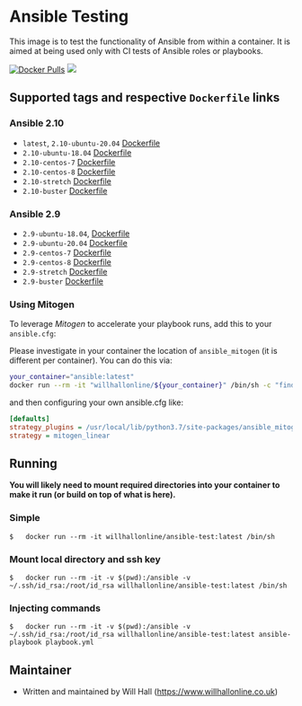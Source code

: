 # Ansible Testing

This image is to test the functionality of Ansible from within a container. It is aimed at being used only with CI tests of Ansible roles or playbooks.

[![Docker Pulls](https://img.shields.io/docker/pulls/willhallonline/ansible-test.svg)][hub] [![](https://images.microbadger.com/badges/image/willhallonline/ansible-test.svg)](https://microbadger.com/images/willhallonline/ansible-test)

## Supported tags and respective `Dockerfile` links

### Ansible 2.10

* `latest`, `2.10-ubuntu-20.04` [Dockerfile](https://github.com/willhallonline/docker-ansible-test/blob/master/ansible210/ubuntu2004/Dockerfile)
* `2.10-ubuntu-18.04` [Dockerfile](https://github.com/willhallonline/docker-ansible-test/blob/master/ansible210/ubuntu1804/Dockerfile)
* `2.10-centos-7` [Dockerfile](https://github.com/willhallonline/docker-ansible-test/blob/master/ansible210/centos7/Dockerfile)
* `2.10-centos-8` [Dockerfile](https://github.com/willhallonline/docker-ansible-test/blob/master/ansible210/centos8/Dockerfile)
* `2.10-stretch` [Dockerfile](https://github.com/willhallonline/docker-ansible-test/blob/master/ansible210/stretch/Dockerfile)
* `2.10-buster` [Dockerfile](https://github.com/willhallonline/docker-ansible-test/blob/master/ansible210/buster/Dockerfile)

### Ansible 2.9

* `2.9-ubuntu-18.04`, [Dockerfile](https://github.com/willhallonline/docker-ansible-test/blob/master/ansible29/ubuntu1804/Dockerfile)
* `2.9-ubuntu-20.04` [Dockerfile](https://github.com/willhallonline/docker-ansible-test/blob/master/ansible29/ubuntu2004/Dockerfile)
* `2.9-centos-7` [Dockerfile](https://github.com/willhallonline/docker-ansible-test/blob/master/ansible29/centos7/Dockerfile)
* `2.9-centos-8` [Dockerfile](https://github.com/willhallonline/docker-ansible-test/blob/master/ansible29/centos8/Dockerfile)
* `2.9-stretch` [Dockerfile](https://github.com/willhallonline/docker-ansible-test/blob/master/ansible29/stretch/Dockerfile)
* `2.9-buster` [Dockerfile](https://github.com/willhallonline/docker-ansible-test/blob/master/ansible29/buster/Dockerfile)

### Using Mitogen

To leverage *Mitogen* to accelerate your playbook runs, add this to your ```ansible.cfg```:

Please investigate in your container the location of `ansible_mitogen` (it is different per container). You can do this via:

```bash
your_container="ansible:latest"
docker run --rm -it "willhallonline/${your_container}" /bin/sh -c "find / -type d | grep "ansible_mitogen/plugins" | sort | head -n 1"
```

and then configuring your own ansible.cfg like:

```ini
[defaults]
strategy_plugins = /usr/local/lib/python3.7/site-packages/ansible_mitogen/plugins/
strategy = mitogen_linear
```

## Running

**You will likely need to mount required directories into your container to make it run (or build on top of what is here).**

### Simple

```
$   docker run --rm -it willhallonline/ansible-test:latest /bin/sh
```

### Mount local directory and ssh key

```
$   docker run --rm -it -v $(pwd):/ansible -v ~/.ssh/id_rsa:/root/id_rsa willhallonline/ansible-test:latest /bin/sh
```

### Injecting commands

```
$   docker run --rm -it -v $(pwd):/ansible -v ~/.ssh/id_rsa:/root/id_rsa willhallonline/ansible-test:latest ansible-playbook playbook.yml
```

## Maintainer

* Written and maintained by Will Hall (https://www.willhallonline.co.uk)

[hub]: https://hub.docker.com/r/willhallonline/ansible-test
[microbadger]: https://microbadger.com/images/willhallonline/ansible-test
